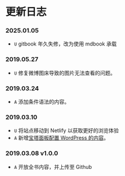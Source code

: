 # 更新日志
### 2025.01.05
- `U` gitbook 年久失修，改为使用 mdbook 承载

### 2019.05.27

- `U` 修复微博图床导致的图片无法查看的问题。

### 2019.03.24

- `A` 添加条件语法的内容。

### 2019.03.10 

- `U` 将站点移动到 Netlify 以获取更好的浏览体验
- `A` 新增[宝塔面板配置 WordPress 的内容](deployment/bt-linux-production.md)。

### 2019.03.08 v1.0.0

- `A` 开放全书内容，并上传至 Github
